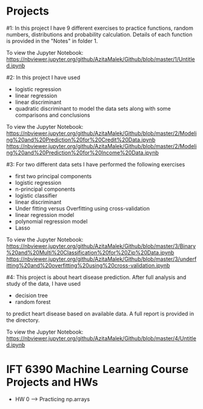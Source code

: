 # Projects
#1: In this project I have 9 different exercises to practice functions, random numbers, distributions and probability calculation. Details of each function is provided in the "Notes" in folder 1.

To view the Jupyter Notebook:
https://nbviewer.jupyter.org/github/AzitaMalek/Github/blob/master/1/Untitled.ipynb

#2: In this project I have used
- logistic regression
- linear regression
- linear discriminant
- quadratic discriminant
to model the data sets along with some comparisons and conclusions

To view the Jupyter Notebook: https://nbviewer.jupyter.org/github/AzitaMalek/Github/blob/master/2/Modeling%20and%20Prediction%20for%20Credit%20Data.ipynb
https://nbviewer.jupyter.org/github/AzitaMalek/Github/blob/master/2/Modeling%20and%20Prediction%20for%20Income%20Data.ipynb

#3: For two different data sets I have performed the following exercises
-	first two principal components
-	logistic regression
-	n-principal components
-	logistic classifier
-	linear discriminant
-	Under fitting versus Overfitting using cross-validation
-	linear regression model
-	polynomial regression model
-	Lasso

To view the Jupyter Notebook:
https://nbviewer.jupyter.org/github/AzitaMalek/Github/blob/master/3/Binary%20and%20Multi%20Classification%20for%20Zip%20Data.ipynb
https://nbviewer.jupyter.org/github/AzitaMalek/Github/blob/master/3/underfitting%20and%20overfitting%20using%20cross-validation.ipynb

#4: This project is about heart disease prediction. After full analysis and study of the data, I have used
- decision tree
- random forest

to predict heart disease based on available data. A full report is provided in the directory.

To view the Jupyter Notebook:
https://nbviewer.jupyter.org/github/AzitaMalek/Github/blob/master/4/Untitled.ipynb

# IFT 6390 Machine Learning Course Projects and HWs

- HW 0 --> Practicing np.arrays
